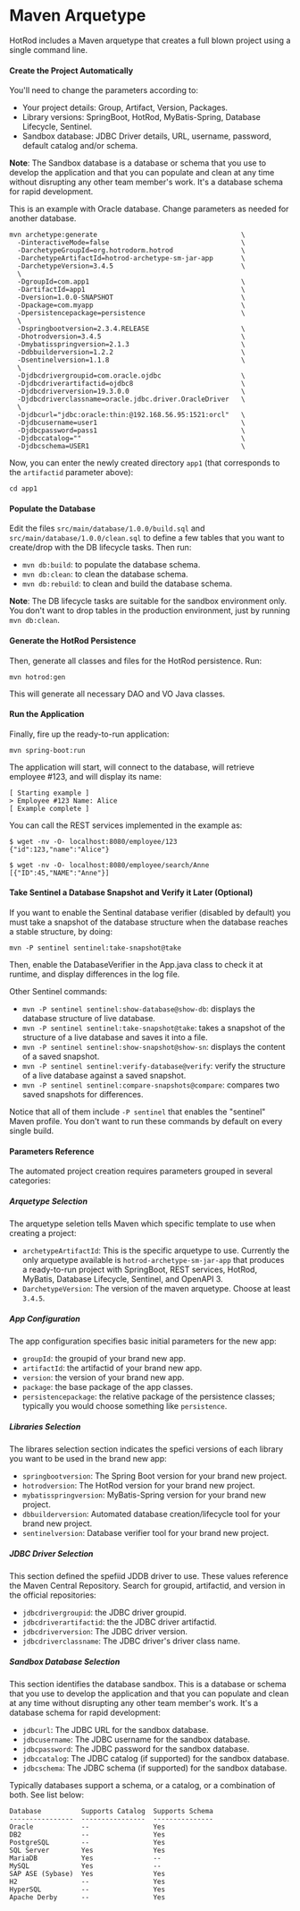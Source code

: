 # Maven Arquetype

HotRod includes a Maven arquetype that creates a full blown project using a single command line.

#### Create the Project Automatically ####

You'll need to change the parameters according to:

- Your project details: Group, Artifact, Version, Packages.
- Library versions: SpringBoot, HotRod, MyBatis-Spring, Database Lifecycle, Sentinel.
- Sandbox database: JDBC Driver details, URL, username, password, default catalog and/or schema.

**Note**: The Sandbox database is a database or schema that you use to develop the application and that you can 
populate and clean at any time without disrupting any other team member's work. It's a database schema for rapid development.

This is an example with Oracle database. Change parameters as needed for another database.

```
mvn archetype:generate                                    \
  -DinteractiveMode=false                                 \
  -DarchetypeGroupId=org.hotrodorm.hotrod                 \
  -DarchetypeArtifactId=hotrod-archetype-sm-jar-app       \
  -DarchetypeVersion=3.4.5                                \
  \
  -DgroupId=com.app1                                      \
  -DartifactId=app1                                       \
  -Dversion=1.0.0-SNAPSHOT                                \
  -Dpackage=com.myapp                                     \
  -Dpersistencepackage=persistence                        \
  \
  -Dspringbootversion=2.3.4.RELEASE                       \
  -Dhotrodversion=3.4.5                                   \
  -Dmybatisspringversion=2.1.3                            \
  -Ddbbuilderversion=1.2.2                                \
  -Dsentinelversion=1.1.8                                 \
  \
  -Djdbcdrivergroupid=com.oracle.ojdbc                    \
  -Djdbcdriverartifactid=ojdbc8                           \
  -Djdbcdriverversion=19.3.0.0                            \
  -Djdbcdriverclassname=oracle.jdbc.driver.OracleDriver   \
  \
  -Djdbcurl="jdbc:oracle:thin:@192.168.56.95:1521:orcl"   \
  -Djdbcusername=user1                                    \
  -Djdbcpassword=pass1                                    \
  -Djdbccatalog=""                                        \
  -Djdbcschema=USER1                                      \
```

Now, you can enter the newly created directory `app1` (that corresponds to the `artifactid` parameter above):

    cd app1

#### Populate the Database ####

Edit the files `src/main/database/1.0.0/build.sql` and `src/main/database/1.0.0/clean.sql` to 
define a few tables that you want to create/drop with the DB lifecycle tasks. Then run:

- `mvn db:build`: to populate the database schema.
- `mvn db:clean`: to clean the database schema.
- `mvn db:rebuild`: to clean and build the database schema.

**Note**: The DB lifecycle tasks are suitable for the sandbox environment only. You don't want to drop tables in the 
production environment, just by running `mvn db:clean`.

#### Generate the HotRod Persistence ####

Then, generate all classes and files for the HotRod persistence. Run:

    mvn hotrod:gen

This will generate all necessary DAO and VO Java classes.

#### Run the Application ####

Finally, fire up the ready-to-run application:

    mvn spring-boot:run

The application will start, will connect to the database, will retrieve employee #123, and will display its name:

```
[ Starting example ]
> Employee #123 Name: Alice
[ Example complete ]
```

You can call the REST services implemented in the example as:

```
$ wget -nv -O- localhost:8080/employee/123
{"id":123,"name":"Alice"}

$ wget -nv -O- localhost:8080/employee/search/Anne
[{"ID":45,"NAME":"Anne"}]
```

#### Take Sentinel a Database Snapshot and Verify it Later (Optional) ####

If you want to enable the Sentinal database verifier (disabled by default) you must take a snapshot of the database structure when the database reaches a stable structure, by doing:

    mvn -P sentinel sentinel:take-snapshot@take
    
Then, enable the DatabaseVerifier in the App.java class to check it at runtime, and display differences in the log file.

Other Sentinel commands:

- `mvn -P sentinel sentinel:show-database@show-db`: displays the database structure of live database.
- `mvn -P sentinel sentinel:take-snapshot@take`: takes a snapshot of the structure of a live database and saves it into a file.
- `mvn -P sentinel sentinel:show-snapshot@show-sn`: displays the content of a saved snapshot.
- `mvn -P sentinel sentinel:verify-database@verify`: verify the structure of a live database against a saved snapshot.
- `mvn -P sentinel sentinel:compare-snapshots@compare`: compares two saved snapshots for differences.

Notice that all of them include `-P sentinel` that enables the "sentinel" Maven profile. You don't want to run these commands by default on every single build.

#### Parameters Reference

The automated project creation requires parameters grouped in several categories:

##### Arquetype Selection

The arquetype seletion tells Maven which specific template to use when creating a project:

- `archetypeArtifactId`: This is the specific arquetype to use. Currently the only arquetype available is `hotrod-archetype-sm-jar-app` that produces
a ready-to-run project with SpringBoot, REST services, HotRod, MyBatis, Database Lifecycle, Sentinel, and OpenAPI 3.
- `DarchetypeVersion`: The version of the maven arquetype. Choose at least `3.4.5`.

##### App Configuration

The app configuration specifies basic initial parameters for the new app:

- `groupId`: the groupid of your brand new app.
- `artifactId`: the artifactid of your brand new app.
- `version`: the version of your brand new app.
- `package`: the base package of the app classes.
- `persistencepackage`: the relative package of the persistence classes; typically you would choose something like `persistence`.

##### Libraries Selection

The librares selection section indicates the spefici versions of each library you want to be used in the brand new app:

- `springbootversion`: The Spring Boot version for your brand new project.
- `hotrodversion`: The HotRod version for your brand new project.
- `mybatisspringversion`: MyBatis-Spring version for your brand new project.
- `dbbuilderversion`: Automated database creation/lifecycle tool for your brand new project.
- `sentinelversion`: Database verifier tool for your brand new project.

##### JDBC Driver Selection

This section defined the spefiid JDDB driver to use. These values reference the Maven Central Repository. Search for groupid, artifactid, and version in the official repositories:

- `jdbcdrivergroupid`: the JDBC driver groupid.
- `jdbcdriverartifactid`: the the JDBC driver artifactid.
- `jdbcdriverversion`: The JDBC driver version.
- `jdbcdriverclassname`: The JDBC driver's driver class name.

##### Sandbox Database Selection

This section identifies the database sandbox. This is a database or schema that you use to develop the application and that you can 
populate and clean at any time without disrupting any other team member's work. It's a database schema for rapid development:

- `jdbcurl`: The JDBC URL for the sandbox database.
- `jdbcusername`: The JDBC username for the sandbox database.
- `jdbcpassword`: The JDBC password for the sandbox database.
- `jdbccatalog`: The JDBC catalog (if supported) for the sandbox database.
- `jdbcschema`: The JDBC schema (if supported) for the sandbox database.

Typically databases support a schema, or a catalog, or a combination of both. See list below:

```
Database          Supports Catalog  Supports Schema 
----------------  ----------------  --------------- 
Oracle            --                Yes             
DB2               --                Yes             
PostgreSQL        --                Yes             
SQL Server        Yes               Yes             
MariaDB           Yes               --              
MySQL             Yes               --              
SAP ASE (Sybase)  Yes               Yes             
H2                --                Yes             
HyperSQL          --                Yes             
Apache Derby      --                Yes             
```















